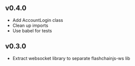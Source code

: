 ## v0.4.0
- Add AccountLogin class
- Clean up imports
- Use babel for tests
## v0.3.0
- Extract websocket library to separate flashchainjs-ws lib
